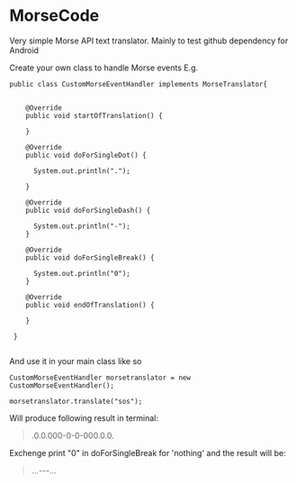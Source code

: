 # MorseCode
Very simple Morse API text translator. Mainly to test github dependency for Android


Create your own class to handle Morse events
E.g.

```
public class CustomMorseEventHandler implements MorseTranslator{
   
   
    @Override
    public void startOfTranslation() {

    }
   
    @Override
    public void doForSingleDot() {
    
      System.out.println(".");
    
    }

    @Override
    public void doForSingleDash() {
    
      System.out.println("-");
    }

    @Override
    public void doForSingleBreak() {
    
      System.out.println("0");
    }
    
    @Override
    public void endOfTranslation() {

    }
    
 }
 
```

And use it in your main class like so

```
CustomMorseEventHandler morsetranslator = new CustomMorseEventHandler();

morsetranslator.translate("sos");
```
Will produce following result in terminal:
> .0.0.000-0-0-000.0.0.

Exchenge print "0" in doForSingleBreak for 'nothing' and the result will be:
> ...---...
